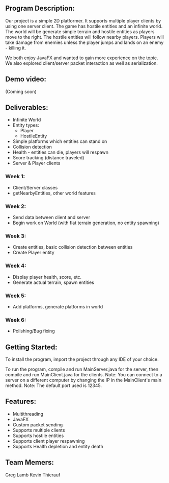 ## Program Description:
Our project is a simple 2D platformer. It supports multiple player clients by using one server client. The game has hostile entities and an infinite world. The world will be generate simple terrain and hostile entities as players move to the right. The hostile entities will follow nearby players. Players will take damage from enemies unless the player jumps and lands on an enemy - killing it.

We both enjoy JavaFX and wanted to gain more experience on the topic. We also explored client/server packet interaction as well as serialization.

## Demo video:

(Coming soon)

## Deliverables:
 - Infinite World
 - Entity types:
   - Player
   - HostileEntity
 - Simple platforms which entities can stand on
 - Collision detection
 - Health - entities can die, players will respawn
 - Score tracking (distance traveled)
 - Server & Player clients

### Week 1:
 - Client/Server classes
 - getNearbyEntities, other world features
 
### Week 2:
 - Send data between client and server
 - Begin work on World (with flat terrain generation, no entity spawning)
 
### Week 3:
 - Create entities, basic collision detection between entities
 - Create Player entity
 
### Week 4:
 - Display player health, score, etc.
 - Generate actual terrain, spawn entities
 
### Week 5:
 - Add platforms, generate platforms in world
 
### Week 6:
 - Polishing/Bug fixing
 
 
## Getting Started:

To install the program, import the project through any IDE of your choice.

To run the program, compile and run MainServer.java for the server, then compile and run MainClient.java for the clients.
    Note: You can connect to a server on a different computer by changing the IP in the MainClient's main method.
    Note: The default port used is 12345.
 
 
## Features:
- Multithreading
- JavaFX
- Custom packet sending
- Supports multiple clients
- Supports hostile entities
- Supports client player respawning
- Supports Health depletion and entity death


## Team Memers:
 Greg Lamb
 Kevin Thierauf
